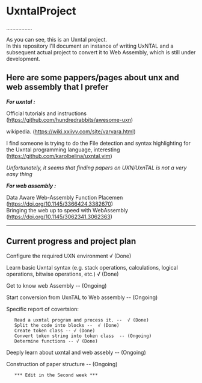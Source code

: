 # UxntalProject

.................

As you can see, this is an Uxntal project.  
In this repository I'll document an instance of writing UxNTAL and a subsequent actual project to convert it to Web Assembly, which is still under development.

## Here are some pappers/pages about unx and web assembly that I prefer

***For uxntal :*** 

Official tutorials and instructions   (https://github.com/hundredrabbits/awesome-uxn) 

wikipedia.  (https://wiki.xxiivv.com/site/varvara.html) 

I find someone is trying to do the File detection and syntax highlighting for the Uxntal programming language, interesting  (https://github.com/karolbelina/uxntal.vim) 


*Unfortunately, it seems that finding papers on UXN/UxnTAL is not a very easy thing* 

***For web assembly :*** 

Data Aware Web-Assembly Function Placemen   (https://doi.org/10.1145/3366424.3382670)  
Bringing the web up to speed with WebAssembly (https://doi.org/10.1145/3062341.3062363)  

--------------------------------------
## Current progress and project plan  

Configure the required UXN environment   √ (Done) 

Learn basic Uxntal syntax (e.g. stack operations, calculations, logical operations, bitwise operations, etc.)   √ (Done) 

Get to know web Assembly  -- (Ongoing) 

Start conversion from UxnTAL to Web assembly    -- (Ongoing) 

Specific report of covertsion:  

       Read a uxntal program and process it. --  √ (Done)  
       Split the code into blocks --  √ (Done)  
       Create token class -- √ (Done)  
       Convert token string into token class  -- (Ongoing)  
       Determine functions -- √ (Done)  
       
Deeply learn about uxntal and web assebly   -- (Ongoing) 

Construction of paper structure     -- (Ongoing) 
       
       *** Edit in the Second week ***

